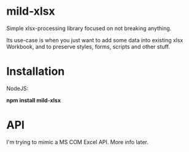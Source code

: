 # mild-xlsx
Simple xlsx-processing library focused on not breaking anything.

Its use-case is when you just want to add some data into existing xlsx Workbook, and to preserve styles, forms, scripts and other stuff.

# Installation

NodeJS:

**npm install mild-xlsx**

# API

I'm trying to mimic a MS COM Excel API. More info later.
